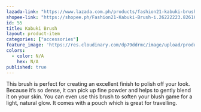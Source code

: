 ```yaml
---
lazada-link: "https://www.lazada.com.ph/products/fashion21-kabuki-brush-i254096501-s349003974.html?spm=a2o4l.seller.list.42.5de16cc9eeczE5&mp=1"
shopee-link: "https://shopee.ph/Fashion21-Kabuki-Brush-i.26222223.826165390"
id: 55
title: Kabuki Brush
layout: product-item
categories: ["accessories"]
feature_image: 'https://res.cloudinary.com/dp79ddrmc/image/upload/products/kabukiBrush.jpg'
colors:
  - color: N/A
    hex: N/A
published: true
---
```

This brush is perfect for creating an excellent finish to polish off your look. Because it’s so dense, it can pick up fine powder and helps to gently blend it on your skin. You can even use this brush to soften your blush game for a light, natural glow.  It comes with a pouch which is great for travelling.

